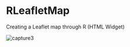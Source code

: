 # RLeafletMap
Creating a Leaflet map through R (HTML Widget)

![capture3](https://user-images.githubusercontent.com/16027834/32079485-646faf9a-ba70-11e7-8663-f2a46596a806.PNG)
